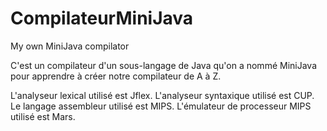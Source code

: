 # CompilateurMiniJava
My own MiniJava compilator

C'est un compilateur d'un sous-langage de Java qu'on a nommé MiniJava pour apprendre à créer notre compilateur de A à Z.

L'analyseur lexical utilisé est Jflex.
L'analyseur syntaxique utilisé est CUP.
Le langage assembleur utilisé est MIPS.
L'émulateur de processeur MIPS utilisé est Mars.
